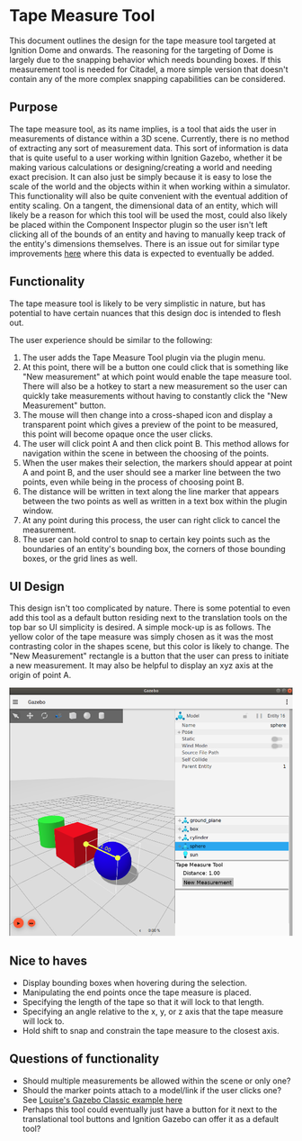 # Tape Measure Tool

This document outlines the design for the tape measure tool targeted at
Ignition Dome and onwards.  The reasoning for the targeting of Dome is largely
due to the snapping behavior which needs bounding boxes.  If this measurement
tool is needed for Citadel, a more simple version that doesn't contain
any of the more complex snapping capabilities can be considered.

## Purpose

The tape measure tool, as its name implies, is a tool that aids the user in
measurements of distance within a 3D scene. Currently, there is no method
of extracting any sort of measurement data.  This sort of information is data
that is quite useful to a user working within Ignition Gazebo, whether it be
making various calculations or designing/creating a world and needing exact
precision.  It can also just be simply because it is easy to lose the scale of
the world and the objects within it when working within a simulator. This
functionality will also be quite convenient with the eventual addition of
entity scaling.  On a tangent, the dimensional data of an entity, which will
likely be a reason for which this tool will be used the most, could also
likely be placed within the Component Inspector plugin so the user isn't left
clicking all of the bounds of an entity and having to manually keep track of
the entity's dimensions themselves.  There is an issue out for similar type
improvements [here](https://github.com/ignitionrobotics/ign-gazebo/issues/158)
where this data is expected to eventually be added.

## Functionality

The tape measure tool is likely to be very simplistic in nature, but has
potential to have certain nuances that this design doc is intended to flesh
out.

The user experience should be similar to the following:
 1. The user adds the Tape Measure Tool plugin via the plugin menu.
 2. At this point, there will be a button one could click that is something
    like "New measurement" at which point would enable the tape measure tool.
    There will also be a hotkey to start a new measurement so the user can
    quickly take measurements without having to constantly click the
    "New Measurement" button.
 3. The mouse will then change into a cross-shaped icon and display a
    transparent point which gives a preview of the point to be measured,
    this point will become opaque once the user clicks.
 4. The user will click point A and then click point B.  This method allows
    for navigation within the scene in between the choosing of the points.
 5. When the user makes their selection, the markers should appear at point
    A and point B, and the user should see a marker line between the two
    points, even while being in the process of choosing point B.
 6. The distance will be written in text along the line marker that appears
    between the two points as well as written in a text box within the plugin
    window.
 7. At any point during this process, the user can right click to cancel
    the measurement.
 8. The user can hold control to snap to certain key points such as the
    boundaries of an entity's bounding box, the corners of those bounding
    boxes, or the grid lines as well.

## UI Design

This design isn't too complicated by nature.  There is some potential to even
add this tool as a default button residing next to the translation tools on
the top bar so UI simplicity is desired. A simple mock-up is as follows.  The
yellow color of the tape measure was simply chosen as it was the most
contrasting color in the shapes scene, but this color is likely to change.
The "New Measurement" rectangle is a button that the user can press to
initiate a new measurement.  It may also be helpful to display an xyz axis at the
origin of point A.

![Tape measure UI](images/tape_ui.png)

## Nice to haves

 * Display bounding boxes when hovering during the selection.
 * Manipulating the end points once the tape measure is placed.
 * Specifying the length of the tape so that it will lock to that length.
 * Specifying an angle relative to the x, y, or z axis that the
   tape measure will lock to.
 * Hold shift to snap and constrain the tape measure to the closest axis.

## Questions of functionality

 * Should multiple measurements be allowed within the scene or only one?
 * Should the marker points attach to a model/link if the user clicks one?
   See [Louise's Gazebo Classic example here](https://www.youtube.com/watch?v=XjszkNSthok&feature=youtu.be)
 * Perhaps this tool could eventually just have a button for it next to the
   translational tool buttons and Ignition Gazebo can offer it as a default
   tool?
